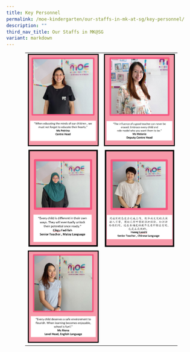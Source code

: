```yaml
---
title: Key Personnel
permalink: /moe-kindergarten/our-staffs-in-mk-at-sg/key-personnel/
description: ""
third_nav_title: Our Staffs in MK@SG
variant: markdown
---
```

<table style="border-collapse: collapse; width: 80%; margin-left: auto; margin-right: auto;">
<tbody>
<tr>
<td style="width: 50%;"><img src="/images/MOE Kindergarten/Petrina.png"></td>
<td style="width: 50%;"><img src="/images/MOE Kindergarten/Melanie.jpg"></td>
</tr>
<tr>
<td style="width: 50%;"><img src="/images/kpp3.png"></td>
<td style="width: 50%;"><img src="/images/kpp4.png"></td>
</tr>
	<tr>
<td style="width: 50%;"><img src="/images/MOE Kindergarten/Riena_LHEnglish.png"></td>
</tr>
</tbody>
</table>